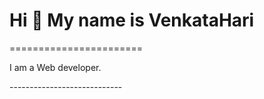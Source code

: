 <h1>Hi 👋 My name is VenkataHari</h1>
=======================
<p>I am a Web developer.</p>
----------------------------

